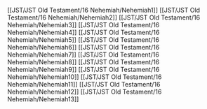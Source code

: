 [[JST/JST Old Testament/16 Nehemiah/Nehemiah1]]
[[JST/JST Old Testament/16 Nehemiah/Nehemiah2]]
[[JST/JST Old Testament/16 Nehemiah/Nehemiah3]]
[[JST/JST Old Testament/16 Nehemiah/Nehemiah4]]
[[JST/JST Old Testament/16 Nehemiah/Nehemiah5]]
[[JST/JST Old Testament/16 Nehemiah/Nehemiah6]]
[[JST/JST Old Testament/16 Nehemiah/Nehemiah7]]
[[JST/JST Old Testament/16 Nehemiah/Nehemiah8]]
[[JST/JST Old Testament/16 Nehemiah/Nehemiah9]]
[[JST/JST Old Testament/16 Nehemiah/Nehemiah10]]
[[JST/JST Old Testament/16 Nehemiah/Nehemiah11]]
[[JST/JST Old Testament/16 Nehemiah/Nehemiah12]]
[[JST/JST Old Testament/16 Nehemiah/Nehemiah13]]
